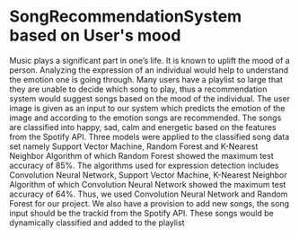 # SongRecommendationSystem based on User's mood

Music plays a significant part in one’s life. It is known to uplift the mood of a person. Analyzing the expression of an individual would help to understand the emotion one is going through. Many users have a playlist so large that they are unable to decide which song to play, thus a recommendation system would suggest songs based on the mood of the individual. The user image is given as an input to our system which predicts the emotion of the image and according to the emotion songs are recommended. The songs are classified into happy, sad, calm and energetic based on the features from the Spotify API. Three models were applied to the classified song data set namely Support Vector Machine, Random Forest and K-Nearest Neighbor Algorithm of which Random Forest showed the maximum test accuracy of 85%. The algorithms used for expression detection includes Convolution Neural Network, Support Vector Machine, K-Nearest Neighbor Algorithm of which Convolution Neural Network showed the maximum test accuracy of 64%. Thus, we used Convolution Neural Network and Random Forest for our project. We also have a provision to add new songs, the song input should be the trackid from the Spotify API. These songs would be dynamically classified and added to the playlist
